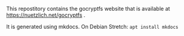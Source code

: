This repostitory contains the gocryptfs website that is available at
https://nuetzlich.net/gocryptfs .

It is generated using mkdocs. On Debian Stretch: `apt install mkdocs`
